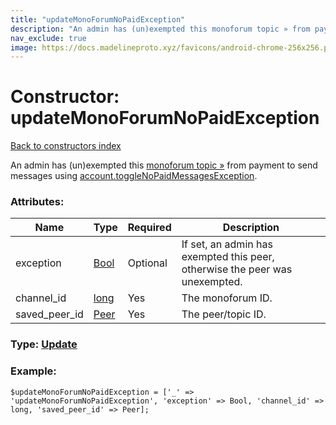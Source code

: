 ```yaml
---
title: "updateMonoForumNoPaidException"
description: "An admin has (un)exempted this monoforum topic » from payment to send messages using account.toggleNoPaidMessagesException."
nav_exclude: true
image: https://docs.madelineproto.xyz/favicons/android-chrome-256x256.png
---
```

# Constructor: updateMonoForumNoPaidException  
[Back to constructors index](/API_docs/constructors/index.html)



An admin has (un)exempted this [monoforum topic »](https://core.telegram.org/api/monoforum) from payment to send messages using [account.toggleNoPaidMessagesException](../methods/account.toggleNoPaidMessagesException.html).

### Attributes:

| Name     |    Type       | Required | Description |
|----------|---------------|----------|-------------|
|exception|[Bool](/API_docs/types/Bool.html) | Optional|If set, an admin has exempted this peer, otherwise the peer was unexempted.|
|channel\_id|[long](/API_docs/types/long.html) | Yes|The monoforum ID.|
|saved\_peer\_id|[Peer](/API_docs/types/Peer.html) | Yes|The peer/topic ID.|



### Type: [Update](/API_docs/types/Update.html)


### Example:

```
$updateMonoForumNoPaidException = ['_' => 'updateMonoForumNoPaidException', 'exception' => Bool, 'channel_id' => long, 'saved_peer_id' => Peer];
```  
